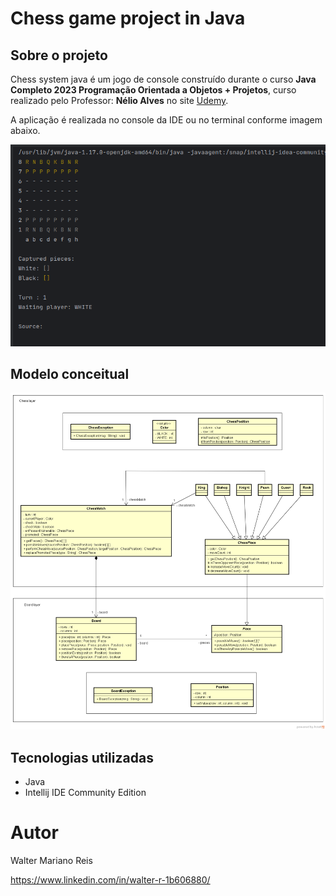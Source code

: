 # Chess game project in Java

## Sobre o projeto

Chess system java é um jogo de console construído durante o curso **Java Completo 2023 Programação Orientada a Objetos + Projetos**, curso realizado pelo Professor: **Nélio Alves** no site [Udemy](https://www.udemy.com/course/java-curso-completo/).

A aplicação é realizada no console da IDE ou no terminal conforme imagem abaixo.

![Partida de Xadrez no terminal do Intellij IDE](https://github.com/walterdevreis/chess-system-java/blob/main/src/img/partida-de-xadrez.png)

## Modelo conceitual

![UML](https://github.com/walterdevreis/chess-system-java/blob/main/src/img/chess-system-design.png)

## Tecnologias utilizadas
- Java
- Intellij IDE Community Edition

# Autor

Walter Mariano Reis

https://www.linkedin.com/in/walter-r-1b606880/


